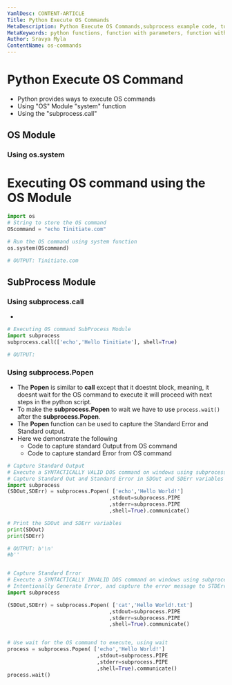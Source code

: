```yaml
---
YamlDesc: CONTENT-ARTICLE
Title: Python Execute OS Commands
MetaDescription: Python Execute OS Commands,subprocess example code, tutorials
MetaKeywords: python functions, function with parameters, function with return value example code, tutorials
Author: Sravya Myla
ContentName: os-commands
---
```


# Python Execute OS Command
* Python provides ways to execute OS commands
* Using "OS" Module "system" function
* Using the "subprocess.call"

## OS Module
### Using os.system 
# Executing OS command using the OS Module  
```python
import os
# String to store the OS command
OScommand = "echo Tinitiate.com"

# Run the OS command using system function
os.system(OScommand)

# OUTPUT: Tinitiate.com
```


## SubProcess Module
### Using subprocess.call
* 
```python
# Executing OS command SubProcess Module
import subprocess
subprocess.call(['echo','Hello Tinitiate'], shell=True)

# OUTPUT: 
```

### Using subprocess.Popen
* The **Popen** is similar to **call** except that it doestnt block, meaning,
  it doesnt wait for the OS command to execute it will proceed with next 
  steps in the python script.
* To make the **subprocess.Popen** to wait we have to use `process.wait()` 
  after the **subprocess.Popen**.
* The **Popen** function can be used to capture the Standard Error 
  and Standard output.
* Here we demonstrate the following
  * Code to capture standard Output from OS command
  * Code to capture standard Error from OS command


```python
# Capture Standard Output
# Execute a SYNTACTICALLY VALID DOS command on windows using subprocess.Popen
# Capture Standard Out and Standard Error in SDOut and SDErr variables
import subprocess
(SDOut,SDErr) = subprocess.Popen( ['echo','Hello World!']
                                 ,stdout=subprocess.PIPE
                                 ,stderr=subprocess.PIPE
                                 ,shell=True).communicate()

# Print the SDOut and SDErr variables
print(SDOut)
print(SDErr)

# OUTPUT: b'\n'
#b''


# Capture Standard Error
# Execute a SYNTACTICALLY INVALID DOS command on windows using subprocess.Popen
# Intentionally Generate Error, and capture the error message to STDErr variable
import subprocess

(SDOut,SDErr) = subprocess.Popen( ['cat','Hello World!.txt']
                                 ,stdout=subprocess.PIPE
                                 ,stderr=subprocess.PIPE
                                 ,shell=True).communicate()


# Use wait for the OS command to execute, using wait
process = subprocess.Popen( ['echo','Hello World!']
                             ,stdout=subprocess.PIPE
                             ,stderr=subprocess.PIPE
                             ,shell=True).communicate()
process.wait()

```
